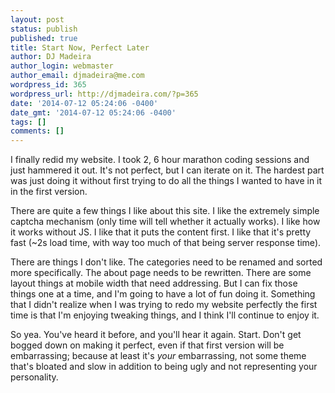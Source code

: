 ```yaml
---
layout: post
status: publish
published: true
title: Start Now, Perfect Later
author: DJ Madeira
author_login: webmaster
author_email: djmadeira@me.com
wordpress_id: 365
wordpress_url: http://djmadeira.com/?p=365
date: '2014-07-12 05:24:06 -0400'
date_gmt: '2014-07-12 05:24:06 -0400'
tags: []
comments: []
---
```

I finally redid my website. I took 2, 6 hour marathon coding sessions and just hammered it out. It's not perfect, but I can iterate on it. The hardest part was just doing it without first trying to do all the things I wanted to have in it in the first version.

There are quite a few things I like about this site. I like the extremely simple captcha mechanism (only time will tell whether it actually works). I like how it works without JS. I like&nbsp;that it puts the content first. I like that it's pretty fast (~2s load time,&nbsp;with way too much of that being server response time).

There are things I don't like. The categories need to be renamed and sorted more specifically. The about page needs to be rewritten. There are some layout things at mobile width that need addressing. But I can fix those things&nbsp;one at a time, and I'm going to have a lot of fun doing it. Something that I didn't realize when I was trying to redo my website perfectly the first time is that I'm enjoying tweaking things, and I think I'll continue to enjoy it.

So yea. You've heard it before, and you'll hear it again. Start. Don't get bogged down on making it perfect, even if that first version will be embarrassing; because at least it's <em>your</em> embarrassing, not some theme that's bloated and slow in addition to being ugly and not&nbsp;representing your personality.
